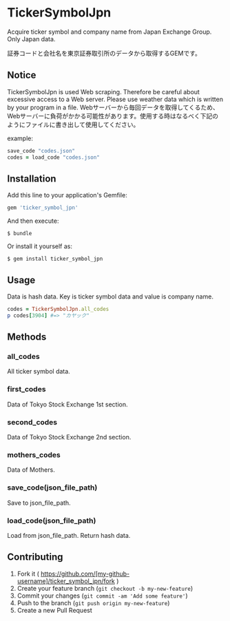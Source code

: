 # TickerSymbolJpn

Acquire ticker symbol and company name from Japan Exchange Group.
Only Japan data.

証券コードと会社名を東京証券取引所のデータから取得するGEMです。

## Notice

TickerSymbolJpn is used Web scraping. Therefore be careful about excessive access to a Web server.
Please use weather data which is written by your program in a file.
Webサーバーから毎回データを取得してくるため、Webサーバーに負荷がかかる可能性があります。使用する時はなるべく下記のようにファイルに書き出して使用してください。

example:
```ruby
save_code "codes.json"
codes = load_code "codes.json"
```

## Installation

Add this line to your application's Gemfile:

```ruby
gem 'ticker_symbol_jpn'
```

And then execute:

    $ bundle

Or install it yourself as:

    $ gem install ticker_symbol_jpn

## Usage

Data is hash data. Key is ticker symbol data and value is company name.

```ruby
codes = TickerSymbolJpn.all_codes
p codes[3904] #=> "カヤック"
```

## Methods

### all_codes

All ticker symbol data.

### first_codes

Data of Tokyo Stock Exchange 1st section.

### second_codes

Data of Tokyo Stock Exchange 2nd section.

### mothers_codes

Data of Mothers.

### save_code(json_file_path)

Save to json_file_path.

### load_code(json_file_path)

Load from json_file_path.
Return hash data.

## Contributing

1. Fork it ( https://github.com/[my-github-username]/ticker_symbol_jpn/fork )
2. Create your feature branch (`git checkout -b my-new-feature`)
3. Commit your changes (`git commit -am 'Add some feature'`)
4. Push to the branch (`git push origin my-new-feature`)
5. Create a new Pull Request

